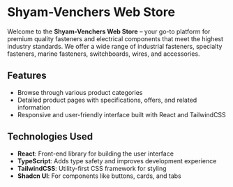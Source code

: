 # Shyam-Venchers Web Store

Welcome to the **Shyam-Venchers Web Store** – your go-to platform for premium quality fasteners and electrical components that meet the highest industry standards. We offer a wide range of industrial fasteners, specialty fasteners, marine fasteners, switchboards, wires, and accessories.

## Features
- Browse through various product categories
- Detailed product pages with specifications, offers, and related information
- Responsive and user-friendly interface built with React and TailwindCSS

## Technologies Used
- **React**: Front-end library for building the user interface
- **TypeScript**: Adds type safety and improves development experience
- **TailwindCSS**: Utility-first CSS framework for styling
- **Shadcn UI**: For components like buttons, cards, and tabs